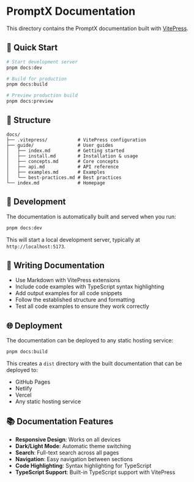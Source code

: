 # PromptX Documentation

This directory contains the PromptX documentation built with [VitePress](https://vitepress.dev/).

## 🚀 Quick Start

```bash
# Start development server
pnpm docs:dev

# Build for production
pnpm docs:build

# Preview production build
pnpm docs:preview
```

## 📁 Structure

```
docs/
├── .vitepress/           # VitePress configuration
├── guide/                # User guides
│   ├── index.md          # Getting started
│   ├── install.md        # Installation & usage
│   ├── concepts.md       # Core concepts
│   ├── api.md            # API reference
│   ├── examples.md       # Examples
│   └── best-practices.md # Best practices
└── index.md              # Homepage
```

## 🔧 Development

The documentation is automatically built and served when you run:

```bash
pnpm docs:dev
```

This will start a local development server, typically at `http://localhost:5173`.

## 📝 Writing Documentation

- Use Markdown with VitePress extensions
- Include code examples with TypeScript syntax highlighting
- Add output examples for all code snippets
- Follow the established structure and formatting
- Test all code examples to ensure they work correctly

## 🌐 Deployment

The documentation can be deployed to any static hosting service:

```bash
pnpm docs:build
```

This creates a `dist` directory with the built documentation that can be deployed to:
- GitHub Pages
- Netlify
- Vercel
- Any static hosting service

## 📚 Documentation Features

- **Responsive Design**: Works on all devices
- **Dark/Light Mode**: Automatic theme switching
- **Search**: Full-text search across all pages
- **Navigation**: Easy navigation between sections
- **Code Highlighting**: Syntax highlighting for TypeScript
- **TypeScript Support**: Built-in TypeScript support with VitePress
